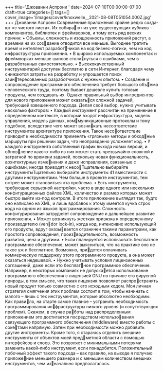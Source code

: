 +++
title='Джованни Аспрони '
date=2024-07-10T00:00:00-07:00
draft=true
categories=[]
tags=[]
cover_image='/images/cover/knoxwelle__2021-08-08T051054.000Z.jpg'
+++
Джованни Аспрони 
Со­вре­мен­ные при­ло­же­ния край­не ред­ко соз­да­ют «с чис­то­го лис­та». Их собирают из уже существующих кубиков – компонентов, библиотек и фреймворков, 
и тому есть ряд веских причин:
• Объемы, сложность и изощренность приложений растут, а времени на их создание отводится все меньше. Выгоднее тратить время и интеллект разработчиков на код бизнес-логики, чем на код инфраструктуры приложения.
• В широко используемых компонентах и фреймворках меньше шансов столкнуться с ошибками, чем в разработанных самостоятельно.
• Высококачественный инструментарий доступен бесплатно в сети Интернет, 
благодаря чему снижаются затраты на разработку и упрощается поиск заинтересованных разработчиков с нужным опытом.
• Создание и сопровождение программного обеспечения требует большого объема человеческого труда, поэтому бывает дешевле купить готовые продукты, 
чем создавать их.
Однако правильный выбор ингредиентов для нового приложения может оказаться сложной задачей, требующей взвешенного подхода. Делая свой выбор, нужно 
учитывать несколько факторов:
• Каждый инструмент рассчитан на применение в определенном контексте, 
в который входят инфраструктура, модель управления, модель данных, коммуникационные протоколы и тому подобное, вследствие чего может возникать несоответствие инструментов архитектуре приложения. Такое несоответствие приводит к необходимости применять «грязные» методы и обходные маршруты при решении задач, что неоправданно усложняет код.
• У каждого инструмента собственный график выхода новых версий, и обновление какого-либо из них может стать чрезвычайно сложной и затратной по 
времени задачей, поскольку новая функциональность, архитектурные изменения и даже исправления, связанные с ошибками, иногда приводят к несоТщательно выбирайте 
инструментыТщательно выбирайте инструменты 41
вместимости с другими инструментами. Чем больше в проекте инструментов, 
тем острее может становиться эта проблема.
• Есть инструменты, требующие серьезной настройки, часто в виде одного или 
нескольких конфигурационных файлов XML, количество и размер которых 
может быстро выйти из-под контроля. В итоге приложение выглядит так, 
будто оно написано на XML, и лишь вдобавок к этому имеется кучка строк 
кода на одном из языков программирования. Сложность конфигурирования 
затрудняет сопровождение и дальнейшее развитие приложения.
• Может возникнуть жесткая привязка к определенному производителю (vendor lock-in), когда код, интенсивно использующий его продукты, вдруг оказывается ограничен такими параметрами, как простота сопровождения, производительность, возможность развития, цена и другими.
• Если планируется использовать бесплатное программное обеспечение, может 
выясниться, что на практике оно не такое уж и бесплатное. Возможно, придется оплачивать коммерческую поддержку этого программного продукта, 
а она может оказаться недешевой.
• Нужно учитывать условия лицензионных соглашений, даже если это бесплатное программное обеспечение. Например, в некоторых компаниях не допускается использование программного обеспечения с лицензией GNU по причине 
его вирусной природы, в том смысле, что такая лицензия позволяет распространять новый продукт только совместно с его исходным кодом.
Моя личная стратегия смягчения этих проблем состоит в том, чтобы начинать 
с малого – лишь с тех инструментов, которые абсолютно необходимы. Как правило, на старте самое главное – устранить необходимость программирования инфраструктуры низкого уровня (и сопутствующих проблем). Скажем, в случае работы над распределенным приложением это достигается посредством использования связующего программного обеспечения (middleware) вместо работы с сокетами напрямую. Затем при необходимости можно добавить другие инструменты. 
Кроме того, я стараюсь отделить внешние инструменты от объектов моей предметной области с помощью интерфейсов и слоев. Это позволяет с минимальными 
потерями заменить какой-либо инструмент, если понадобится. Положительный 
побочный эффект такого подхода – как правило, на выходе я получаю приложение меньшего размера и с меньшим количеством внешних инструментов, чем изначально предполагалось.